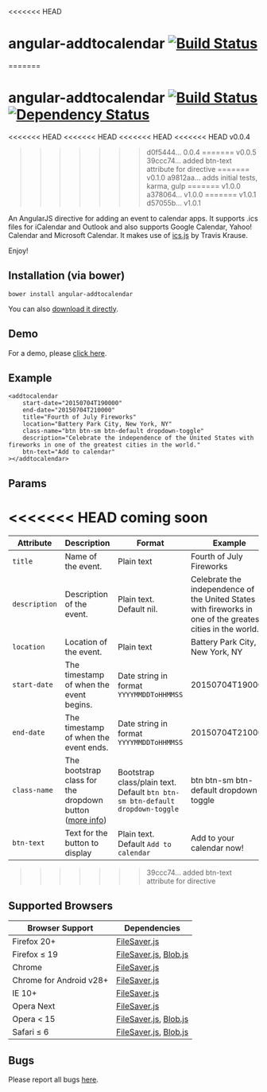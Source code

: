 <<<<<<< HEAD
# angular-addtocalendar [![Build Status](https://travis-ci.org/jshor/angular-addtocalendar.png?branch=master)](https://travis-ci.org/jshor/angular-addtocalendar)
=======
# angular-addtocalendar [![Build Status](https://travis-ci.org/jshor/angular-addtocalendar.png?branch=master)](https://travis-ci.org/jshor/angular-addtocalendar) [![Dependency Status](https://david-dm.org/jshor/angular-addtocalendar.svg?branch=master)](https://david-dm.org/jshor/angular-addtocalendar)
<<<<<<< HEAD
<<<<<<< HEAD
<<<<<<< HEAD
<<<<<<< HEAD
v0.0.4
>>>>>>> d0f5444... 0.0.4
=======
v0.0.5
>>>>>>> 39ccc74... added btn-text attribute for directive
=======
v0.1.0
>>>>>>> a9812aa... adds initial tests, karma, gulp
=======
v1.0.0
>>>>>>> a378064... v1.0.0
=======
v1.0.1
>>>>>>> d57055b... v1.0.1

An AngularJS directive for adding an event to calendar apps. It supports .ics files for iCalendar and Outlook and also supports Google Calendar, Yahoo! Calendar and Microsoft Calendar. It makes use of [ics.js](https://github.com/nwcell/ics.js) by Travis Krause.

Enjoy!

## Installation (via bower)

    bower install angular-addtocalendar

You can also [download it directly](https://github.com/jshor/angular-addtocalendar/archive/v1.0.1.tar.gz).

## Demo

For a demo, please [click here](http://jshor.github.io/angular-addtocalendar/).

## Example

	<addtocalendar
 		start-date="20150704T190000"
 		end-date="20150704T210000"
 		title="Fourth of July Fireworks"
 		location="Battery Park City, New York, NY"
 		class-name="btn btn-sm btn-default dropdown-toggle"
 		description="Celebrate the independence of the United States with fireworks in one of the greatest cities in the world."
 		btn-text="Add to calendar"
 	></addtocalendar>

## Params

<<<<<<< HEAD
coming soon
=======
| **Attribute** 	| **Description**                                                                                              	| **Format**                                                                   	| **Example**                                                                                                	| **Required** 	|
|---------------	|--------------------------------------------------------------------------------------------------------------	|------------------------------------------------------------------------------	|------------------------------------------------------------------------------------------------------------	|--------------	|
| `title`       	| Name of the event.                                                                                           	| Plain text                                                                   	| Fourth of July Fireworks                                                                                   	| Yes          	|
| `description` 	| Description of the event.                                                                                    	| Plain text. Default nil.                                                     	| Celebrate the independence of the United States with fireworks in one of the greatest cities in the world. 	| No           	|
| `location`    	| Location of the event.                                                                                       	| Plain text                                                                   	| Battery Park City, New York, NY                                                                            	| Yes          	|
| `start-date`  	| The timestamp of when the event begins.                                                                      	| Date string in format `YYYYMMDDToHHMMSS`                                     	| 20150704T190000                                                                                            	| Yes          	|
| `end-date`    	| The timestamp of when the event ends.                                                                        	| Date string in format `YYYYMMDDToHHMMSS`                                     	| 20150704T210000                                                                                            	| Yes          	|
| `class-name`  	| The bootstrap class for the dropdown button ([more info](http://getbootstrap.com/components/#btn-dropdowns)) 	| Bootstrap class/plain text. Default `btn btn-sm btn-default dropdown-toggle` 	| btn btn-sm btn-default dropdown-toggle                                                                     	| No           	|
| `btn-text`  	| Text for the button to display								 	| Plain text. Default `Add to calendar`					| Add to your calendar now!                                                                    		| No           	|
>>>>>>> 39ccc74... added btn-text attribute for directive

## Supported Browsers

| Browser Support | Dependencies |
| --------------- | ------------ |
| Firefox 20+     | [FileSaver.js](https://github.com/eligrey/FileSaver.js) |
| Firefox ≤ 19    | [FileSaver.js](https://github.com/eligrey/FileSaver.js), [Blob.js](https://github.com/eligrey/Blob.js) |
| Chrome          | [FileSaver.js](https://github.com/eligrey/FileSaver.js) |
| Chrome for Android v28+ | [FileSaver.js](https://github.com/eligrey/FileSaver.js) |
| IE 10+          | [FileSaver.js](https://github.com/eligrey/FileSaver.js)         |
| Opera Next      | [FileSaver.js](https://github.com/eligrey/FileSaver.js) |
| Opera < 15      | [FileSaver.js](https://github.com/eligrey/FileSaver.js), [Blob.js](https://github.com/eligrey/Blob.js) |
| Safari ≤ 6      | [FileSaver.js](https://github.com/eligrey/FileSaver.js), [Blob.js](https://github.com/eligrey/Blob.js) |

## Bugs

Please report all bugs [here](https://github.com/jshor/angular-addtocalendar/issues).
